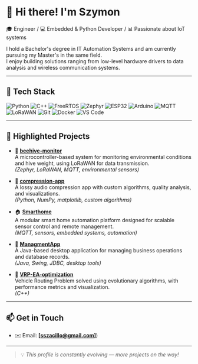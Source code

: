 # 👋 Hi there! I'm Szymon

🎓 Engineer / 💻 Embedded & Python Developer / 📊 Passionate about IoT systems

I hold a Bachelor's degree in IT Automation Systems and am currently pursuing my Master's in the same field.  
I enjoy building solutions ranging from low-level hardware drivers to data analysis and wireless communication systems.


---

## 🧠 Tech Stack

![Python](https://img.shields.io/badge/Python-3670A0?style=for-the-badge&logo=python&logoColor=ffdd54)
![C++](https://img.shields.io/badge/C++-00599C?style=for-the-badge&logo=c%2B%2B&logoColor=white)
![FreeRTOS](https://img.shields.io/badge/FreeRTOS-0091BD?style=for-the-badge&logo=freertos&logoColor=white)
![Zephyr](https://img.shields.io/badge/Zephyr-563D7C?style=for-the-badge&logo=zephyrproject&logoColor=white)
![ESP32](https://img.shields.io/badge/ESP32-323232?style=for-the-badge&logo=espressif&logoColor=white)
![Arduino](https://img.shields.io/badge/Arduino-00979D?style=for-the-badge&logo=arduino&logoColor=white)
![MQTT](https://img.shields.io/badge/MQTT-660066?style=for-the-badge&logo=eclipsemosquitto&logoColor=white)
![LoRaWAN](https://img.shields.io/badge/LoRaWAN-00B5AD?style=for-the-badge&logo=thethingsnetwork&logoColor=white)
![Git](https://img.shields.io/badge/Git-F05032?style=for-the-badge&logo=git&logoColor=white)
![Docker](https://img.shields.io/badge/Docker-2496ED?style=for-the-badge&logo=docker&logoColor=white)
![VS Code](https://img.shields.io/badge/VS%20Code-007ACC?style=for-the-badge&logo=visual-studio-code&logoColor=white)

---

## 📂 Highlighted Projects

- 🐝 **[beehive-monitor](https://github.com/sszacillo/beehive-monitor)**  
  A microcontroller-based system for monitoring environmental conditions and hive weight, using LoRaWAN for data transmission.  
  *(Zephyr, LoRaWAN, MQTT, environmental sensors)*

- 🔄 **[compression-app](https://github.com/JGZimek/compression-app)**  
  A lossy audio compression app with custom algorithms, quality analysis, and visualizations.  
  *(Python, NumPy, matplotlib, custom algorithms)*

- 🏠 **[Smarthome](https://github.com/sszacillo/Smarthome)**  
  A modular smart home automation platform designed for scalable sensor control and remote management.  
  *(MQTT, sensors, embedded systems, automation)*

- 🧠 **[ManagmentApp](https://github.com/sszacillo/managmentapp)**  
  A Java-based desktop application for managing business operations and database records.  
  *(Java, Swing, JDBC, desktop tools)*

- 🚚 **[VRP-EA-optimization](https://github.com/JGZimek/VRP-EA-optimization)**  
  Vehicle Routing Problem solved using evolutionary algorithms, with performance metrics and visualization.  
  *(C++)*

---

## 📫 Get in Touch

- ✉️ Email: **[sszacillo@gmail.com]**)

---

> 💡 *This profile is constantly evolving — more projects on the way!*